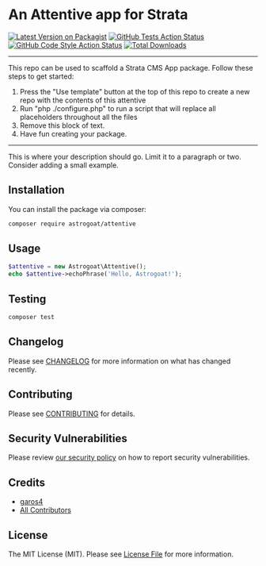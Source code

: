 # An Attentive app for Strata

[![Latest Version on Packagist](https://img.shields.io/packagist/v/astrogoat/attentive.svg?style=flat-square)](https://packagist.org/packages/astrogoat/attentive)
[![GitHub Tests Action Status](https://img.shields.io/github/workflow/status/astrogoat/attentive/run-tests?label=tests)](https://github.com/astrogoat/attentive/actions?query=workflow%3Arun-tests+branch%3Amain)
[![GitHub Code Style Action Status](https://img.shields.io/github/workflow/status/astrogoat/attentive/Check%20&%20fix%20styling?label=code%20style)](https://github.com/astrogoat/attentive/actions?query=workflow%3A"Check+%26+fix+styling"+branch%3Amain)
[![Total Downloads](https://img.shields.io/packagist/dt/astrogoat/attentive.svg?style=flat-square)](https://packagist.org/packages/astrogoat/attentive)

---
This repo can be used to scaffold a Strata CMS App package. Follow these steps to get started:

1. Press the "Use template" button at the top of this repo to create a new repo with the contents of this attentive
2. Run "php ./configure.php" to run a script that will replace all placeholders throughout all the files
3. Remove this block of text.
4. Have fun creating your package.
---

This is where your description should go. Limit it to a paragraph or two. Consider adding a small example.

## Installation

You can install the package via composer:

```bash
composer require astrogoat/attentive
```

## Usage

```php
$attentive = new Astrogoat\Attentive();
echo $attentive->echoPhrase('Hello, Astrogoat!');
```

## Testing

```bash
composer test
```

## Changelog

Please see [CHANGELOG](CHANGELOG.md) for more information on what has changed recently.

## Contributing

Please see [CONTRIBUTING](.github/CONTRIBUTING.md) for details.

## Security Vulnerabilities

Please review [our security policy](../../security/policy) on how to report security vulnerabilities.

## Credits

- [garos4](https://github.com/astrogoat)
- [All Contributors](../../contributors)



## License

The MIT License (MIT). Please see [License File](LICENSE.md) for more information.
